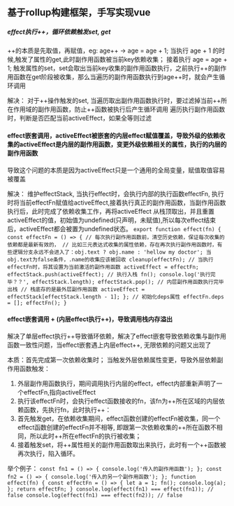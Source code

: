 ## 基于rollup构建框架，手写实现vue

##### effect执行++，循环依赖触发set, get

++的本质是先取值，再赋值，eg: age++ -> age = age + 1;
当执行 age + 1 的时候,触发了属性的get,此时副作用函数被当前key依赖收集；
接着执行 age = age + 1; 触发属性的set，set会取出当前key收集的副作用函数执行，之前执行++的副作用函数在get阶段被收集，那么当遍历的副作用函数执行到age++时，就会产生循环调用

解决：
对于++操作触发的set, 当遍历取出副作用函数执行时，要过滤掉当前++所在作用域的副作用函数，防止++函数被执行后产生循环调用
遍历执行副作用函数时，判断是否匹配当前activeEffect，如果全等则过滤


#### effect嵌套调用，activeEffect被嵌套的内层effect赋值覆盖，导致外级的依赖收集的activeEffect是内层的副作用函数，变更外级依赖相关的属性，执行的内层的副作用函数

导致这个问题的本质是因为activeEffect只是一个通用的全局变量，赋值取值容易被覆盖

解决：
维护effectStack, 当执行effect时，会执行内部的执行函数effectFn, 执行时将当前effectFn赋值给activeEffect,接着执行真正的副作用函数，当副作用函数执行后，此时完成了依赖收集工作，再将activeEffect
从栈顶取出，并且重置activeEffect的值，初始值为undefined(只声明，未赋值),所以每次effect结束后，activeEffect都会被置为undefined状态。
`
export function effect(fn) {
    const effectFn = () => {
        // 每次执行副作用函数前，清空历史依赖，保证每次收集的依赖都是最新有效的，
        // 比如三元表达式收集的属性依赖，存在再次执行副作用函数时，有些逻辑分支永远不会进入了：obj.text ? obj.name : 'hellow my doctor'; 当obj.text为false条件，.name的收集应该被回收
        cleanup(effectFn);
        // 当执行effectFn时，将其设置为当前激活的副作用函数
        activeEffect = effectFn;
        effectStack.push(activeEffect); // 执行入栈
        fn();
        console.log('执行完毕？？', effectStack.length);
        effectStack.pop(); // 内层副作用函数执行完毕出栈
        // 栈底存的是最外层副作用函数
        activeEffect = effectStack[effectStack.length - 1];
    };
    // 初始化deps属性
    effectFn.deps = [];
    effectFn();
}
`


#### effect嵌套调用 + (内层effect执行++)，导致调用栈内存溢出
解决了单层effect执行++导致循环依赖，解决了effect嵌套导致依赖收集与副作用函数一致性问题，当effect嵌套遇上内层effect++, 无限依赖的问题又出现了

本质：首先完成第一次依赖收集时；
当触发外层依赖属性变更，导致外层依赖副作用函数触发：
1. 外层副作用函数执行，期间调用执行内层的effect，effect内部重新声明了一个effectFn,指向activeEffect
2. 执行该effectFn时，会执行effect函数接收的fn，该fn为++所在区域的内层依赖函数，先执行fn，此时执行++：
3. 首先触发get，在依赖收集期间，effect函数创建的effectFn被收集，同一个effect函数创建的effectFn并不相等, 即跟第一次依赖收集的++所在函数不相同，所以此时++所在effectFn的执行被收集；
4. 接着触发set，将++属性相关的副作用函数取出来执行，此时有一个++函数被再次执行，陷入循环。

举个例子：
`
const fn1 = () => {
    console.log('传入的副作用函数');
};
const fn2 = () => {
    console.log('传入的另一个副作用函数');
};
function effect(fn) {
    const effectFn = () => {
        let a = 1;
        fn();
        console.log(a);
    };
    return effectFn;
}
console.log(effect(fn1) === effect(fn1)); // false
console.log(effect(fn1) === effect(fn2)); // false
`